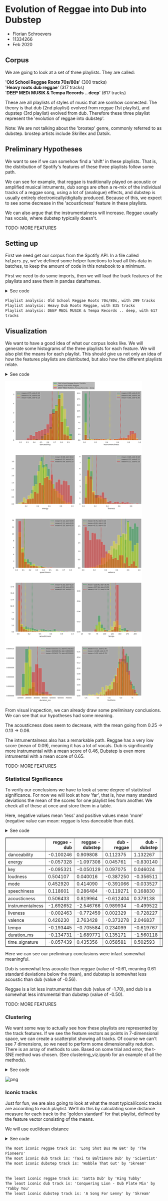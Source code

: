 
# Evolution of Reggae into Dub into Dubstep

 - Florian Schroevers
 - 11334266
 - Feb 2020

## Corpus

We are going to look at a set of three playlists. They are called:

'<b>Old School Reggae Roots 70s/80s</b>' (300 tracks)<br>
'<b>Heavy roots dub reggae</b>' (317 tracks)<br>
'<b>DEEP MEDi MUSIK & Tempa Records .. deep</b>' (617 tracks)

These are all playlists of styles of music that are somhow connected. The theory is that dub (2nd playlist) evolved from reggae (1st playlist), and dupstep (3rd playlist) evolved from dub. Therefore these three playlist represent the 'evolution of reggae into dubstep'. 

Note: We are not talking about the 'brostep' genre, commonly referred to as dubstep. brostep artists include Skrillex and Datsik.

## Preliminary Hypotheses

We want to see if we can somehow find a 'shift' in these playlists. That is, the distribution of Spotify's features of these three playlists follow some path. 

We can see for example, that reggae is traditionally played on acoustic or amplified musical intruments, dub songs are often a re-mix of the individual tracks of a reggae song, using a lot of (analogue) effects, and dubstep is usually entirely electronically/digitally produced. Because of this, we expect to see some decrease in the 'acousticness' feature in these playlists.

We can also argue that the instrumentalness will increase. Reggae usually has vocals, where dubstep typically doesn't.

TODO: MORE FEATURES

## Setting up
First we need get our corpus from the Spotify API. In a file called `helpers.py`, we've defined some helper functions to load all this data in batches, to keep the amount of code in this notebook to a minimum. 

First we need to do some imports, then we will load the track features of the  playlists and save them in pandas dataframes.

<details>
<summary>See code</summary>
<p>

{% highlight python %}
### imports
import matplotlib.pyplot as plt
import seaborn as sns

import helpers
{% endhighlight %}


{% highlight python %}
# Playlist 1
p1_name, p1_tracks = collect_tracks_query("old school reggae roots", "playlist")
df1 = get_tracklist_features(p1_tracks)
print(f"Playlist analysis: {p1_name}, with {len(p1_tracks)} tracks")

# Playlist 1
p2_name, p2_tracks = collect_tracks_query("heavy dub roots reggae", "playlist")
df2 = get_tracklist_features(p2_tracks)
print(f"Playlist analysis: {p2_name}, with {len(p2_tracks)} tracks")

# Playlist 1
p3_name, p3_tracks = collect_tracks_query("deep medi musik", "playlist")
df3 = get_tracklist_features(p3_tracks)
print(f"Playlist analysis: {p3_name}, with {len(p3_tracks)} tracks")

{% endhighlight %}

</p>
</details>

    Playlist analysis: Old School Reggae Roots 70s/80s, with 299 tracks
    Playlist analysis: Heavy Dub Roots Reggae, with 835 tracks
    Playlist analysis: DEEP MEDi MUSIK & Tempa Records .. deep, with 617 tracks

## Visualization

We want to have a good idea of what our corpus looks like. We will generate some histograms of the three playlists for each feature. We will also plot the means for each playlist. This should give us not only an idea of how the features playlists are distributed, but also how the different playlists relate.

<details>
<summary>See code</summary>
<p>

{% highlight python %}
### Vizualization
# Now that we've loaded all the features in our playlist, we want to visually analyze the 
# results. We define a list with all the features we want to look at, including the ranges
# the values will be in.
###

interesting_features = [
    ['danceability', 0, 1],
    ['energy', 0, 1],
    ['speechiness',0, 1],
    ['acousticness', 0, 1],
    ['duration_ms', 0, 1000000],
    ['instrumentalness', 0, 1],
    ['liveness', 0, 1],
    ['valence', 0, 1],
    ['tempo', 20, 220],
    ['loudness', -20, 0]
]

### Plots
# we will generate 10 histograms, one for each interesting feature, each histogram holds
# the distributions of that feature of each playlist, seperated by different colors.
sns.set_style("white")
sns.set(rc={
    'figure.figsize':(13,30),
    'axes.facecolor':'darkgrey',
    'figure.facecolor':'white',
    'axes.grid' : False
})
fig, axs = plt.subplots(5, 2)

for i in range(5):
    for j in range(2):
        ft, minv, maxv = interesting_features[i + (5*j)]
        # define the bin width, so the bins will be the same size for the 
        # different playlists
        binwidth = abs(maxv - minv)/25
        
        # calculate amount of bins based on binwidth defined earlier
        # the colors of eacht plot are based on the flag of ethiopia (rastafari flag)
        sns.distplot(
            df1[ft], label=p1_name, ax=axs[i, j], color="#00992f", kde=False, norm_hist=True, 
            bins=int(abs(df1[ft].max() - df1[ft].min())/binwidth)
            
        )
        sns.distplot(
            df2[ft], label=p2_name, ax=axs[i, j], color="#f7ee00", kde=False, norm_hist=True, 
            bins=int(abs(df2[ft].max() - df2[ft].min())/binwidth)
        )
        sns.distplot(
            df3[ft], label=p3_name, ax=axs[i, j], color="#eb0000", kde=False, norm_hist=True, 
            bins=int(abs(df3[ft].max() - df3[ft].min())/binwidth)
        )
        
        # represent the means of the data as vertical dashed lines
        l1 = axs[i, j].axvline(df1[ft].mean(), ls='--', color="#00992f")
        l2 = axs[i, j].axvline(df2[ft].mean(), ls='--', color="#f7ee00")
        l3 = axs[i, j].axvline(df3[ft].mean(), ls='--', color="#eb0000")
        
        # legend for each subplot displaying the means and stds
        axs[i, j].legend((l1, l2, l3), (
            f"mean={df1[ft].mean():.2f}, std={df1[ft].std():.2f}",
            f"mean={df2[ft].mean():.2f}, std={df2[ft].std():.2f}",
            f"mean={df3[ft].mean():.2f}, std={df3[ft].std():.2f}"
        ))

handles, labels = axs[0, 0].get_legend_handles_labels()
fig.legend(handles, labels, loc='upper center')
fig.tight_layout()
plt.subplots_adjust(hspace = 0.3, top=0.97)
{% endhighlight %}
</p>
</details>

![png](figures/histograms.png)


From visual inspection, we can already draw some preliminary conclusions. We can see that our hypotheses had some meaning. 

The acousticness does seem to decrease, with the mean going from 0.25 $\rightarrow$ 0.13 $\rightarrow$ 0.06. 

The intrumentalness also has a remarkable path. Reggae has a very low score (mean of 0.09), meaning it has a lot of vocals. Dub is significantly more instrumental with a mean score of 0.46, Dubstep is even more intrumental with a mean score of 0.65.

TODO: MORE FEATURES

### Statistical Significance

To verify our conclusions we have to look at some degree of statistical significance. For now we will look at how 'far', that is, how many standard deviations the mean of the scores for one playlist lies from another. We check all of these at once and store them in a table.

Here, negative values mean 'less' and positive values mean 'more' (negative value can mean: reggae is less danceable than dub).

<details>
<summary>See code</summary>
<p>

{% highlight python %}
### Significance

# take the means and standard deviations, and make those values the columns so we can 
# perform vector operations on them
agg1 = df1.agg(["mean", "std"]).T
agg2 = df2.agg(["mean", "std"]).T
agg3 = df3.agg(["mean", "std"]).T

# check how many standard deviations two genres lie from eachother
significance = pd.DataFrame({
    "reggae - dub":     (agg1["mean"] - agg2["mean"]) / agg1["std"],
    "reggae - dubstep": (agg1["mean"] - agg3["mean"]) / agg1["std"],
    "dub - reggae":     (agg2["mean"] - agg1["mean"]) / agg2["std"],
    "dub - dubstep":    (agg2["mean"] - agg3["mean"]) / agg2["std"],
    "dubstep - reggae": (agg3["mean"] - agg1["mean"]) / agg3["std"],
    "dubstep - dub":    (agg3["mean"] - agg2["mean"]) / agg3["std"]
})

significance
{% endhighlight %}

</p>
</details>


<div>
<table border="1" class="dataframe">
  <thead>
    <tr style="text-align: right;">
      <th></th>
      <th>reggae - dub</th>
      <th>reggae - dubstep</th>
      <th>dub - reggae</th>
      <th>dub - dubstep</th>
      <th>dubstep - reggae</th>
      <th>dubstep - dub</th>
    </tr>
  </thead>
  <tbody>
    <tr>
      <td>danceability</td>
      <td>-0.100246</td>
      <td>0.909808</td>
      <td>0.112375</td>
      <td>1.132267</td>
      <td>-0.657607</td>
      <td>-0.730064</td>
    </tr>
    <tr>
      <td>energy</td>
      <td>-0.057328</td>
      <td>-1.097308</td>
      <td>0.045761</td>
      <td>-0.830140</td>
      <td>0.736385</td>
      <td>0.697913</td>
    </tr>
    <tr>
      <td>key</td>
      <td>-0.095321</td>
      <td>-0.050129</td>
      <td>0.097075</td>
      <td>0.046024</td>
      <td>0.048993</td>
      <td>-0.044169</td>
    </tr>
    <tr>
      <td>loudness</td>
      <td>0.504107</td>
      <td>0.040016</td>
      <td>-0.387250</td>
      <td>-0.356511</td>
      <td>-0.041626</td>
      <td>0.482762</td>
    </tr>
    <tr>
      <td>mode</td>
      <td>0.452920</td>
      <td>0.414090</td>
      <td>-0.391066</td>
      <td>-0.033527</td>
      <td>-0.359258</td>
      <td>0.033688</td>
    </tr>
    <tr>
      <td>speechiness</td>
      <td>0.118601</td>
      <td>0.286484</td>
      <td>-0.119271</td>
      <td>0.168830</td>
      <td>-0.264511</td>
      <td>-0.155006</td>
    </tr>
    <tr>
      <td>acousticness</td>
      <td>0.506433</td>
      <td>0.819964</td>
      <td>-0.612404</td>
      <td>0.379138</td>
      <td>-1.456482</td>
      <td>-0.556918</td>
    </tr>
    <tr>
      <td>instrumentalness</td>
      <td>-1.692652</td>
      <td>-2.546766</td>
      <td>0.989934</td>
      <td>-0.499522</td>
      <td>1.857210</td>
      <td>0.622856</td>
    </tr>
    <tr>
      <td>liveness</td>
      <td>-0.002463</td>
      <td>-0.772459</td>
      <td>0.002329</td>
      <td>-0.728227</td>
      <td>0.436071</td>
      <td>0.434680</td>
    </tr>
    <tr>
      <td>valence</td>
      <td>0.426230</td>
      <td>2.763428</td>
      <td>-0.373278</td>
      <td>2.046837</td>
      <td>-1.864151</td>
      <td>-1.576625</td>
    </tr>
    <tr>
      <td>tempo</td>
      <td>-0.193445</td>
      <td>-0.705584</td>
      <td>0.234099</td>
      <td>-0.619767</td>
      <td>1.256071</td>
      <td>0.911702</td>
    </tr>
    <tr>
      <td>duration_ms</td>
      <td>-0.134731</td>
      <td>-1.689771</td>
      <td>0.135171</td>
      <td>-1.560118</td>
      <td>1.718617</td>
      <td>1.581586</td>
    </tr>
    <tr>
      <td>time_signature</td>
      <td>-0.057439</td>
      <td>0.435356</td>
      <td>0.058581</td>
      <td>0.502593</td>
      <td>-0.122973</td>
      <td>-0.139198</td>
    </tr>
  </tbody>
</table>
</div>



Here we can see our preliminary conclusions were infact somewhat meaningful.

Dub is somewhat less acoustic than reggae (value of -0.61, meaning 0.61 standard deviations below the mean), and dubstep is somewhat less acoustic than dub (value of -0.56).

Reggae is a lot less instrumental than dub (value of -1.70), and dub is a somewhat less intrumental than dubstep (value of -0.50).

TODO: MORE FEATURES

### Clustering

We want some way to actually see how these playlists are represented by the track features. If we see the feature vectors as points in 7-dimensional space, we can create a scatterplot showing all tracks. Of course we can't see 7 dimensions, so we need to perform some dimensionality redution. There is an array of methods to use. Based on some trial and error, the t-SNE method was chosen. (See clustering_viz.ipynb for an example of all the methods).

<details>
<summary>See code</summary>
<p>

{% highlight python %}

from sklearn.manifold import *

features = [
    "danceability",
    "energy",
    "speechiness",
    "acousticness",
    "instrumentalness",
    "liveness",
    "valence"
]

df1["playlist"] = "reggae"
df2["playlist"] = "dub"
df3["playlist"] = "dubstep"
complete_df = pd.concat([df1, df2, df3])

tsne = TSNE(n_components=2, perplexity=80)
principal_components = tsne.fit_transform(complete_df[features].values)
principal_df = pd.DataFrame(data=principal_components, columns = ['pc1', 'pc2'])

complete_df["pc1"] = principal_components[:, 0]
complete_df["pc2"] = principal_components[:, 1]

sns.set_style("white")
sns.set(rc={
    'figure.figsize': (13,13),
    'axes.facecolor': 'darkgrey',
    'figure.facecolor': 'white',
    'axes.grid': False
})
sns.scatterplot(data=complete_df, x="pc1", y="pc2", hue="playlist", 
                palette = ["#00992f", "#f7ee00", "#eb0000"])

{% endhighlight %}

</p>
</details>

![png](figs/figures.png)


### Iconic tracks

Just for fun, we are also going to look at what the most typical/iconic tracks are according to each playlist. We'll do this by calculating some distance measure for each track to the 'golden standard' for that playlist, defined by the feature vector consisting of the means.

We will use euclidean distance

<details>
<summary>See code</summary>
<p>

{% highlight python %}

def most_iconic_track(df):
    golden_standard = df[features].mean()

    # euclidean distance:
    df["distance"] = (df[features] - golden_standard).pow(2).sum(axis=1).pow(0.5)
    closest_song_id = df[df['distance'] == df['distance'].min()]["id"].values[0]

    closest_track = sp.track(closest_song_id)
    return closest_track['name'], closest_track['artists'][0]['name']

def least_iconic_track(df):
    golden_standard = df[features].mean()

    # euclidean distance:
    df["distance"] = (df[features] - golden_standard).pow(2).sum(axis=1).pow(0.5)
    furthest_song_id = df[df['distance'] == df['distance'].max()]["id"].values[0]

    furthest_track = sp.track(furthest_song_id)
    return furthest_track['name'], furthest_track['artists'][0]['name']


track, artist = most_iconic_track(df1)
print(f"The most iconic reggae track is: '{track}' by '{artist}'")

track, artist = most_iconic_track(df2)
print(f"The most iconic dub track is: '{track}' by '{artist}'")

track, artist = most_iconic_track(df3)
print(f"The most iconic dubstep track is: '{track}' by '{artist}'")

print('\n')

track, artist = least_iconic_track(df1)
print(f"The least iconic reggae track is: '{track}' by '{artist}'")

track, artist = least_iconic_track(df2)
print(f"The least iconic dub track is: '{track}' by '{artist}'")

track, artist = least_iconic_track(df3)
print(f"The least iconic dubstep track is: '{track}' by '{artist}'")

{% endhighlight %}

</p>
</details>


    The most iconic reggae track is: 'Long Shot Bus Me Bet' by 'The Pioneers'
    The most iconic dub track is: 'Taxi to Baltimore Dub' by 'Scientist'
    The most iconic dubstep track is: 'Wobble That Gut' by 'Skream'
    
    
    The least iconic reggae track is: 'Satta Dub' by 'King Tubby'
    The least iconic dub track is: 'Conquering Lion - Dub Plate Mix' by 'Yabby You'
    The least iconic dubstep track is: 'A Song For Lenny' by 'Skream'

